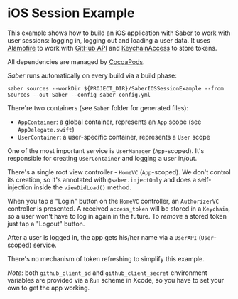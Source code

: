 # iOS Session Example

This example shows how to build an iOS application with [Saber](https://github.com/apleshkov/saber) to work with user sessions: logging in, logging out and loading a user data. It uses [Alamofire](https://github.com/Alamofire/Alamofire) to work with [GitHub API](https://developer.github.com) and [KeychainAccess](https://github.com/kishikawakatsumi/KeychainAccess) to store tokens.

All dependencies are managed by [CocoaPods](https://github.com/CocoaPods/CocoaPods).

_Saber_ runs automatically on every build via a build phase:
```
saber sources --workDir ${PROJECT_DIR}/SaberIOSSessionExample --from Sources --out Saber --config saber-config.yml
```

There're two containers (see `Saber` folder for generated files):
- `AppContainer`: a global container, represents an `App` scope (see `AppDelegate.swift`)
- `UserContainer`: a user-specific container, represents a `User` scope

One of the most important service is `UserManager` (`App`-scoped). It's responsible for creating `UserContainer` and logging a user in/out.

There's a single root view controller - `HomeVC` (`App`-scoped). We don't control its creation, so it's annotated with `@saber.injectOnly` and does a self-injection inside the `viewDidLoad()` method.

When you tap a "Login" button on the `HomeVC` controller, an `AuthorizerVC` controller is presented. A received  `access_token` will be stored in a `Keychain`, so a user won't have to log in again in the future. To _remove_ a stored token just tap a "Logout" button.

After a user is logged in, the app gets his/her name via a `UserAPI` (`User`-scoped) service.

There's no mechanism of token refreshing to simplify this example.

_Note_: both `github_client_id` and `github_client_secret` environment variables are provided via a `Run` scheme in Xcode, so you have to set your own to get the app working. 
